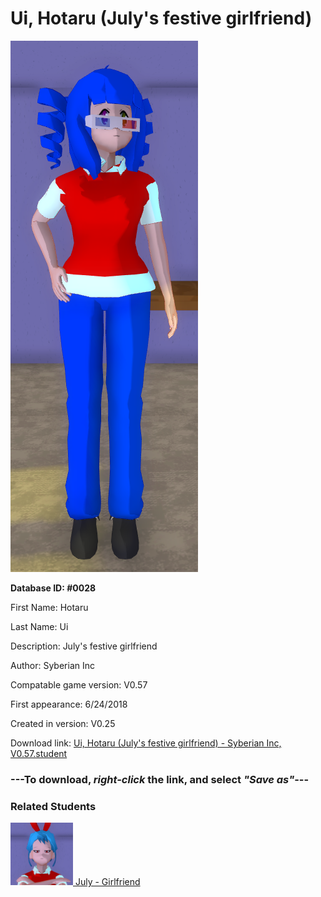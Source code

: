 # Ui, Hotaru (July's festive girlfriend)

<img src="../../Files/Images/Ui, Hotaru (July's festive girlfriend).png" title="Ui, Hotaru (July's festive girlfriend) - Syberian Inc, V0.57">

**Database ID: #0028**

First Name: Hotaru

Last Name: Ui

Description: July's festive girlfriend

Author: Syberian Inc

Compatable game version: V0.57

First appearance: 6/24/2018

Created in version: V0.25

Download link: <a href="https://raw.githubusercontent.com/Arbiter1223/Daigaku-Gurashi-Custom-Students/master/Files/Student%20Files/Ui%2C%20Hotaru%20(July's%20festive%20girlfriend)%20-%20Syberian%20Inc%2C%20V0.57.student">Ui, Hotaru (July's festive girlfriend) - Syberian Inc, V0.57.student</a>

### ---**To download, _right-click_ the link, and select _"Save as"_**---

### Related Students

<a href="Fourth, July (A festive American girl).md"><img src="../../Files/Thumbs/Fourth, July (A festive American girl).png" height="100" width="100" title="Fourth, July (A festive American girl) - Syberian Inc, V0.57"></a><a href="Fourth, July (A festive American girl).md"> July - Girlfriend</a>

